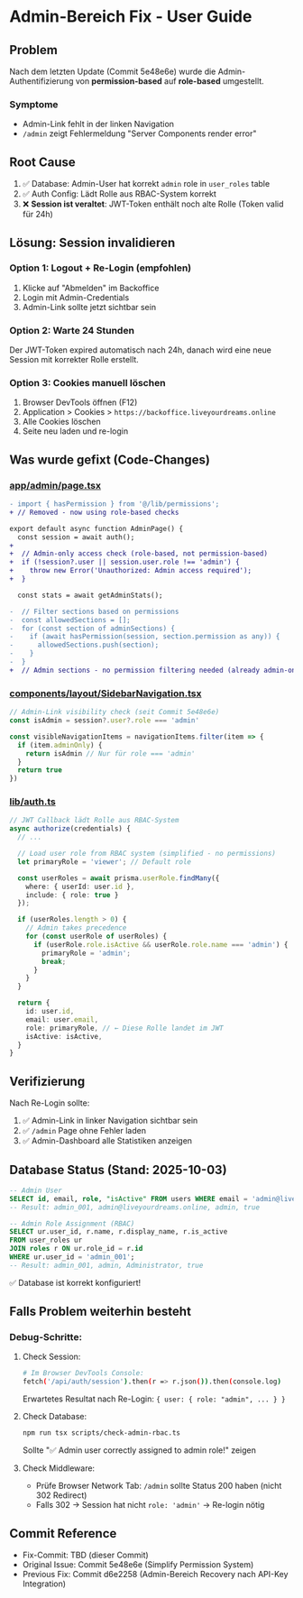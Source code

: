 # Admin-Bereich Fix - User Guide

## Problem
Nach dem letzten Update (Commit 5e48e6e) wurde die Admin-Authentifizierung von **permission-based** auf **role-based** umgestellt.

### Symptome
- Admin-Link fehlt in der linken Navigation
- `/admin` zeigt Fehlermeldung "Server Components render error"

## Root Cause
1. ✅ Database: Admin-User hat korrekt `admin` role in `user_roles` table
2. ✅ Auth Config: Lädt Rolle aus RBAC-System korrekt
3. ❌ **Session ist veraltet**: JWT-Token enthält noch alte Rolle (Token valid für 24h)

## Lösung: Session invalidieren

### Option 1: Logout + Re-Login (empfohlen)
1. Klicke auf "Abmelden" im Backoffice
2. Login mit Admin-Credentials
3. Admin-Link sollte jetzt sichtbar sein

### Option 2: Warte 24 Stunden
Der JWT-Token expired automatisch nach 24h, danach wird eine neue Session mit korrekter Rolle erstellt.

### Option 3: Cookies manuell löschen
1. Browser DevTools öffnen (F12)
2. Application > Cookies > `https://backoffice.liveyourdreams.online`
3. Alle Cookies löschen
4. Seite neu laden und re-login

## Was wurde gefixt (Code-Changes)

### [app/admin/page.tsx](../apps/backoffice/app/admin/page.tsx)
```diff
- import { hasPermission } from '@/lib/permissions';
+ // Removed - now using role-based checks

export default async function AdminPage() {
  const session = await auth();
+
+  // Admin-only access check (role-based, not permission-based)
+  if (!session?.user || session.user.role !== 'admin') {
+    throw new Error('Unauthorized: Admin access required');
+  }

  const stats = await getAdminStats();

-  // Filter sections based on permissions
-  const allowedSections = [];
-  for (const section of adminSections) {
-    if (await hasPermission(session, section.permission as any)) {
-      allowedSections.push(section);
-    }
-  }
+  // Admin sections - no permission filtering needed (already admin-only)
```

### [components/layout/SidebarNavigation.tsx](../apps/backoffice/components/layout/SidebarNavigation.tsx)
```typescript
// Admin-Link visibility check (seit Commit 5e48e6e)
const isAdmin = session?.user?.role === 'admin'

const visibleNavigationItems = navigationItems.filter(item => {
  if (item.adminOnly) {
    return isAdmin // Nur für role === 'admin'
  }
  return true
})
```

### [lib/auth.ts](../apps/backoffice/lib/auth.ts)
```typescript
// JWT Callback lädt Rolle aus RBAC-System
async authorize(credentials) {
  // ...

  // Load user role from RBAC system (simplified - no permissions)
  let primaryRole = 'viewer'; // Default role

  const userRoles = await prisma.userRole.findMany({
    where: { userId: user.id },
    include: { role: true }
  });

  if (userRoles.length > 0) {
    // Admin takes precedence
    for (const userRole of userRoles) {
      if (userRole.role.isActive && userRole.role.name === 'admin') {
        primaryRole = 'admin';
        break;
      }
    }
  }

  return {
    id: user.id,
    email: user.email,
    role: primaryRole, // ← Diese Rolle landet im JWT
    isActive: isActive,
  }
}
```

## Verifizierung

Nach Re-Login sollte:
1. ✅ Admin-Link in linker Navigation sichtbar sein
2. ✅ `/admin` Page ohne Fehler laden
3. ✅ Admin-Dashboard alle Statistiken anzeigen

## Database Status (Stand: 2025-10-03)

```sql
-- Admin User
SELECT id, email, role, "isActive" FROM users WHERE email = 'admin@liveyourdreams.online';
-- Result: admin_001, admin@liveyourdreams.online, admin, true

-- Admin Role Assignment (RBAC)
SELECT ur.user_id, r.name, r.display_name, r.is_active
FROM user_roles ur
JOIN roles r ON ur.role_id = r.id
WHERE ur.user_id = 'admin_001';
-- Result: admin_001, admin, Administrator, true
```

✅ Database ist korrekt konfiguriert!

## Falls Problem weiterhin besteht

### Debug-Schritte:
1. Check Session:
   ```bash
   # Im Browser DevTools Console:
   fetch('/api/auth/session').then(r => r.json()).then(console.log)
   ```
   Erwartetes Resultat nach Re-Login: `{ user: { role: "admin", ... } }`

2. Check Database:
   ```bash
   npm run tsx scripts/check-admin-rbac.ts
   ```
   Sollte "✅ Admin user correctly assigned to admin role!" zeigen

3. Check Middleware:
   - Prüfe Browser Network Tab: `/admin` sollte Status 200 haben (nicht 302 Redirect)
   - Falls 302 → Session hat nicht `role: 'admin'` → Re-login nötig

## Commit Reference
- Fix-Commit: TBD (dieser Commit)
- Original Issue: Commit 5e48e6e (Simplify Permission System)
- Previous Fix: Commit d6e2258 (Admin-Bereich Recovery nach API-Key Integration)
